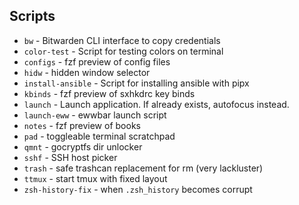 ## Scripts

- `bw` - Bitwarden CLI interface to copy credentials
- `color-test` - Script for testing colors on terminal
- `configs` - fzf preview of config files
- `hidw` - hidden window selector
- `install-ansible` - Script for installing ansible with pipx
- `kbinds` - fzf preview of sxhkdrc key binds
- `launch` - Launch application. If already exists, autofocus instead.
- `launch-eww` - ewwbar launch script
- `notes` - fzf preview of books
- `pad` - toggleable terminal scratchpad
- `qmnt` - gocryptfs dir unlocker
- `sshf` - SSH host picker
- `trash` - safe trashcan replacement for rm (very lackluster)
- `ttmux` - start tmux with fixed layout
- `zsh-history-fix` - when `.zsh_history` becomes corrupt
